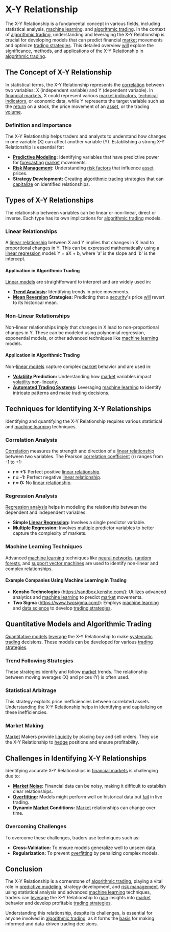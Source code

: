 # X-Y Relationship

The X-Y Relationship is a fundamental concept in various fields, including statistical analysis, [machine learning](../m/machine_learning.md), and [algorithmic trading](../a/algorithmic_trading.md). In the context of [algorithmic trading](../a/algorithmic_trading.md), understanding and leveraging the X-Y Relationship is crucial for developing models that can predict financial [market](../m/market.md) movements and optimize [trading strategies](../t/trading_strategies.md). This detailed overview [will](../w/will.md) explore the significance, methods, and applications of the X-Y Relationship in [algorithmic trading](../a/algorithmic_trading.md).

## The Concept of X-Y Relationship

In statistical terms, the X-Y Relationship represents the [correlation](../c/correlation.md) between two variables: X (independent variable) and Y (dependent variable). In [financial markets](../f/financial_market.md), X could represent various [market indicators](../m/market_indicators.md), [technical indicators](../t/technical_indicators.md), or economic data, while Y represents the target variable such as the [return](../r/return.md) on a stock, the price movement of an [asset](../a/asset.md), or the trading [volume](../v/volume.md).

### Definition and Importance

The X-Y Relationship helps traders and analysts to understand how changes in one variable (X) can affect another variable (Y). Establishing a strong X-Y Relationship is essential for:
- **[Predictive Modeling](../p/predictive_modeling.md):** Identifying variables that have predictive power for [forecasting](../f/forecasting.md) [market](../m/market.md) movements.
- **[Risk Management](../r/risk_management.md):** Understanding [risk factors](../r/risk_factors_in_trading.md) that influence [asset](../a/asset.md) prices.
- **Strategy Development:** Creating [algorithmic trading](../a/algorithmic_trading.md) strategies that can [capitalize](../c/capitalize.md) on identified relationships.

## Types of X-Y Relationships

The relationship between variables can be linear or non-linear, direct or inverse. Each type has its own implications for [algorithmic trading](../a/algorithmic_trading.md) models.

### Linear Relationships

A [linear relationship](../l/linear_relationship.md) between X and Y implies that changes in X lead to proportional changes in Y. This can be expressed mathematically using a [linear regression](../l/linear_regression.md) model: Y = aX + b, where 'a' is the slope and 'b' is the intercept.

#### Application in Algorithmic Trading

[Linear models](../l/linear_models_in_trading.md) are straightforward to interpret and are widely used in:
- **[Trend Analysis](../t/trend_analysis.md):** Identifying trends in price movements.
- **[Mean Reversion](../m/mean_reversion.md) Strategies:** Predicting that a [security](../s/security.md)'s price [will](../w/will.md) revert to its historical mean.

### Non-Linear Relationships

Non-linear relationships imply that changes in X lead to non-proportional changes in Y. These can be modeled using polynomial regression, exponential models, or other advanced techniques like [machine learning](../m/machine_learning.md) models.

#### Application in Algorithmic Trading

Non-[linear models](../l/linear_models_in_trading.md) capture complex [market](../m/market.md) behavior and are used in:
- **[Volatility](../v/volatility.md) Prediction:** Understanding how [market](../m/market.md) variables impact [volatility](../v/volatility.md) non-linearly.
- **[Automated Trading Systems](../a/automated_trading_systems.md):** Leveraging [machine learning](../m/machine_learning.md) to identify intricate patterns and make trading decisions.

## Techniques for Identifying X-Y Relationships

Identifying and quantifying the X-Y Relationship requires various statistical and [machine learning](../m/machine_learning.md) techniques.

### Correlation Analysis

[Correlation](../c/correlation.md) measures the strength and direction of a [linear relationship](../l/linear_relationship.md) between two variables. The Pearson [correlation coefficient](../c/correlation_coefficient.md) (r) ranges from -1 to +1:
- **r = +1:** Perfect positive [linear relationship](../l/linear_relationship.md).
- **r = -1:** Perfect negative [linear relationship](../l/linear_relationship.md).
- **r = 0:** No [linear relationship](../l/linear_relationship.md).

### Regression Analysis

[Regression analysis](../r/regression_analysis.md) helps in modeling the relationship between the dependent and independent variables.
- **Simple [Linear Regression](../l/linear_regression.md):** Involves a single predictor variable.
- **[Multiple](../m/multiple.md) Regression:** Involves [multiple](../m/multiple.md) predictor variables to better capture the complexity of markets.

### Machine Learning Techniques

Advanced [machine learning](../m/machine_learning.md) techniques like [neural networks](../n/neural_networks_in_trading.md), [random forests](../r/random_forests_in_trading.md), and [support vector machines](../s/support_vector_machines_in_trading.md) are used to identify non-linear and complex relationships.

#### Example Companies Using Machine Learning in Trading
- **Kensho Technologies** (https://sandbox.kensho.com/): Utilizes advanced analytics and [machine learning](../m/machine_learning.md) to predict [market](../m/market.md) movements.
- **Two Sigma** (https://www.twosigma.com/): Employs [machine learning](../m/machine_learning.md) and [data science](../d/data_science_in_trading.md) to develop [trading strategies](../t/trading_strategies.md).

## Quantitative Models and Algorithmic Trading

[Quantitative models](../q/quantitative_models.md) [leverage](../l/leverage.md) the X-Y Relationship to make [systematic trading](../s/systematic_trading.md) decisions. These models can be developed for various [trading strategies](../t/trading_strategies.md).

### Trend Following Strategies

These strategies identify and follow [market](../m/market.md) trends. The relationship between moving averages (X) and prices (Y) is often used.

### Statistical Arbitrage

This strategy exploits price inefficiencies between correlated assets. Understanding the X-Y Relationship helps in identifying and capitalizing on these inefficiencies.

### Market Making

[Market](../m/market.md) Makers provide [liquidity](../l/liquidity.md) by placing buy and sell orders. They use the X-Y Relationship to [hedge](../h/hedge.md) positions and ensure profitability.

## Challenges in Identifying X-Y Relationships

Identifying accurate X-Y Relationships in [financial markets](../f/financial_market.md) is challenging due to:
- **[Market](../m/market.md) [Noise](../n/noise.md):** Financial data can be noisy, making it difficult to establish clear relationships.
- **[Overfitting](../o/overfitting.md):** Models might perform well on historical data but [fail](../f/fail.md) in live trading.
- **Dynamic [Market](../m/market.md) Conditions:** [Market](../m/market.md) relationships can change over time.

### Overcoming Challenges

To overcome these challenges, traders use techniques such as:
- **Cross-Validation:** To ensure models generalize well to unseen data.
- **Regularization:** To prevent [overfitting](../o/overfitting.md) by penalizing complex models.

## Conclusion

The X-Y Relationship is a cornerstone of [algorithmic trading](../a/algorithmic_trading.md), playing a vital role in [predictive modeling](../p/predictive_modeling.md), strategy development, and [risk management](../r/risk_management.md). By using statistical analysis and advanced [machine learning](../m/machine_learning.md) techniques, traders can [leverage](../l/leverage.md) the X-Y Relationship to [gain](../g/gain.md) insights into [market](../m/market.md) behavior and develop profitable [trading strategies](../t/trading_strategies.md).

Understanding this relationship, despite its challenges, is essential for anyone involved in [algorithmic trading](../a/algorithmic_trading.md), as it forms the [basis](../b/basis.md) for making informed and data-driven trading decisions.
